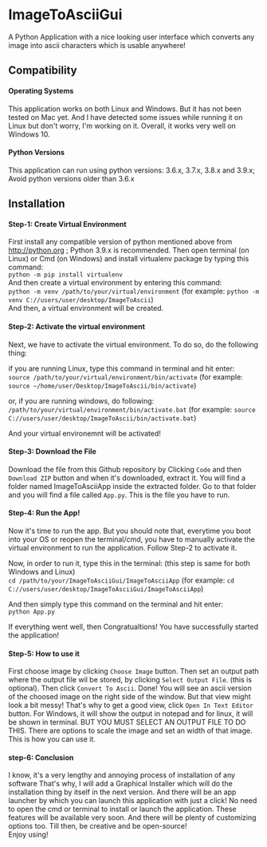 # ImageToAsciiGui
A Python Application with a nice looking user interface which converts any image into ascii characters which is usable anywhere!


## Compatibility
#### Operating Systems
This application works on both Linux and Windows. But it has not been tested on Mac yet. And I have detected some issues while running it on Linux but don't worry, I'm working on it. Overall, it works very well on Windows 10.
#### Python Versions
This application can run using python versions: 3.6.x, 3.7.x, 3.8.x and 3.9.x;
Avoid python versions older than 3.6.x

## Installation

#### Step-1: Create Virtual Environment
First install any compatible version of python mentioned above from http://python.org ; Python 3.9.x is recommended. Then open terminal (on Linux) or Cmd (on Windows) and install virtualenv package by typing this command:\
`python -m pip install virtualenv`\
And then create a virtual environment by entering this command:\
`python -m venv /path/to/your/virtual/environment` (for example: `python -m venv C://users/user/desktop/ImageToAscii`)\
And then, a virtual environment will be created.

#### Step-2: Activate the virtual environment
Next, we have to activate the virtual environment. To do so, do the following thing:

if you are running Linux, type this command in terminal and hit enter:\
`source /path/to/your/virtual/environment/bin/activate` (for example: `source ~/home/user/Desktop/ImageToAscii/bin/activate`)

or, if you are running windows, do following:\
`/path/to/your/virtual/environment/bin/activate.bat` (for example: `source C://users/user/desktop/ImageToAscii/bin/activate.bat`)

And your virtual environemnt will be activated!

#### Step-3: Download the File
Download the file from this Github repository by Clicking `Code` and then `Download ZIP` button and when it's downloaded, extract it. You will find a folder named ImageToAsciiApp inside the extracted folder. Go to that folder and you will find a file called `App.py`. This is the file you have to run.

#### Step-4: Run the App!
Now it's time to run the app. But you should note that, everytime you boot into your OS or reopen the terminal/cmd, you have to manually activate the virtual environment to run the application. Follow Step-2 to activate it.

Now, in order to run it, type this in the terminal: (this step is same for both Windows and Linux)\
`cd /path/to/your/ImageToAsciiGui/ImageToAsciiApp` (for example: `cd C://users/user/desktop/ImageToAsciiGui/ImageToAsciiApp`)

And then simply type this command on the terminal and hit enter:\
`python App.py`

If everything went well, then Congratualtions! You have successfully started the application!

#### Step-5: How to use it
First choose image by clicking `Choose Image` button. Then set an output path where the output file wil be stored, by clicking `Select Output File`. (this is optional). Then click `Convert To Ascii`. Done! You will see an ascii version of the choosed image on the right side of the window. But that view might look a bit messy! That's why to get a good view, click `Open In Text Editor` button. For Windows, it will show the output in notepad and for linux, it will be shown in terminal. BUT YOU MUST SELECT AN OUTPUT FILE TO DO THIS. There are options to scale the image and set an width of that image. This is how you can use it.

#### step-6: Conclusion
I know, it's a very lengthy and annoying process of installation of any software That's why, I will add a Graphical Installer which will do the installation thing by itself in the next version. And there will be an app launcher by which you can launch this application with just a click! No need to open the cmd or terminal to install or launch the application. These features will be available very soon. And there will be plenty of customizing options too. Till then, be creative and be open-source!\
Enjoy using!
